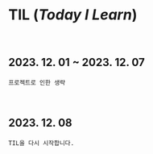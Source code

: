 # TIL (_Today I Learn_)

<br>

## 2023. 12. 01 ~ 2023. 12. 07

```
프로젝트로 인한 생략
```

<br>

## 2023. 12. 08

```
TIL을 다시 시작합니다.


```